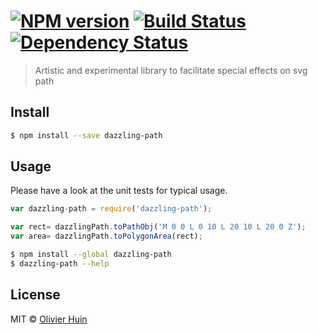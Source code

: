 #  [![NPM version][npm-image]][npm-url] [![Build Status][travis-image]][travis-url] [![Dependency Status][daviddm-url]][daviddm-image]

> Artistic and experimental library to facilitate special effects on svg path



## Install

```sh
$ npm install --save dazzling-path
```


## Usage

Please have a look at the unit tests for typical usage.

```js
var dazzling-path = require('dazzling-path');

var rect= dazzlingPath.toPathObj('M 0 0 L 0 10 L 20 10 L 20 0 Z');
var area= dazzlingPath.toPolygonArea(rect);
```

```sh
$ npm install --global dazzling-path
$ dazzling-path --help
```


## License

MIT © [Olivier Huin]()


[npm-url]: https://npmjs.org/package/dazzling-path
[npm-image]: https://badge.fury.io/js/dazzling-path.svg
[travis-url]: https://travis-ci.org/flarebyte/dazzling-path
[travis-image]: https://travis-ci.org/flarebyte/dazzling-path.svg?branch=master
[daviddm-url]: https://david-dm.org/flarebyte/dazzling-path.svg?theme=shields.io
[daviddm-image]: https://david-dm.org/flarebyte/dazzling-path
